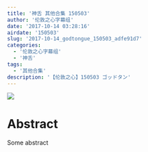 ```yaml
---
title: '神舌 其他合集 150503'
author: '伦敦之心字幕组'
date: '2017-10-14 03:28:16'
airdate: '150503'
slug: '2017-10-14_godtongue_150503_adfe91d7'
categories: 
  - '伦敦之心字幕组'
  - '神舌'
tags: 
  - '其他合集'
description: '【伦敦之心】150503 ゴッドタン'
---
```


![](https://i.imgur.com/kkJmFAE.jpg)
# Abstract
Some abstract
